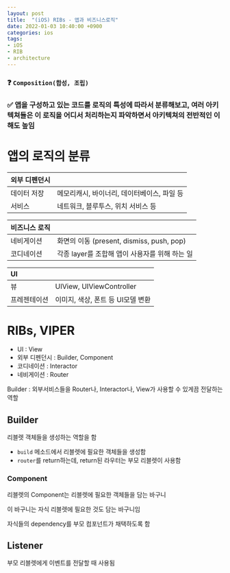```yaml
---
layout: post
title:  "(iOS) RIBs - 앱과 비즈니스로직"
date: 2022-01-03 10:40:00 +0900
categories: ios
tags:
- iOS
- RIB
- architecture
---
```


### ❓ `Composition(합성, 조립)`

### ✅  앱을 구성하고 있는 코드를 로직의 특성에 따라서 분류해보고, 여러 아키텍쳐들은 이 로직을 어디서 처리하는지 파악하면서 아키텍쳐의 전반적인 이해도 높임

# 앱의 로직의 분류

| 외부 디펜던시 | |
| :--- | :--- |
| 데이터 저장 | 메모리캐시, 바이너리, 데이터베이스, 파일 등 |
| 서비스 | 네트워크, 블루투스, 위치 서비스 등|

| 비즈니스 로직 | |
| :--- | :--- |
| 네비게이션 | 화면의 이동 (present, dismiss, push, pop) |
| 코디네이션 | 각종 layer를 조합해 앱이 사용자를 위해 하는 일 |

| UI | |
| :--- | :--- |
| 뷰 | UIView, UIViewController |
| 프레젠테이션 | 이미지, 색상, 폰트 등 UI모델 변환 |


# RIBs, VIPER

* UI : View
* 외부 디펜던시 : Builder, Component
* 코디네이션 : Interactor
* 네비게이션 : Router

Builder : 외부서비스들을 Router나, Interactor나, View가 사용할 수 있게끔 전달하는 역할

## Builder
리블렛 객체들을 생성하는 역할을 함

* `build` 메소드에서 리블렛에 필요한 객체들을 생성함
* `router`를 return하는데, return된 라우터는 부모 리블렛이 사용함

### Component
리블렛의 Component는 리블렛에 필요한 객체들을 담는 바구니

이 바구니는 자식 리블렛에 필요한 것도 담는 바구니임

자식들의 dependency를 부모 컴포넌트가 채택하도록 함 

## Listener
부모 리블렛에게 이벤트를 전달할 때 사용됨

 
